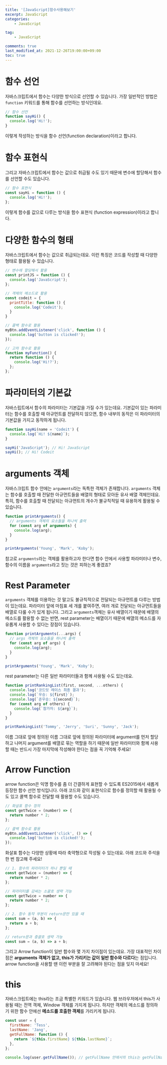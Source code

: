 ```yaml
---
title: '[JavaScript]함수사용해보기'
excerpt: JavaScript
categories:
    - JavaScript

tag:
    - JavaScript

comments: true
last_modified_at: 2021-12-26T19:00:00+09:00
toc: true
---
```




# 함수 선언

자바스크립트에서 함수는 다양한 방식으로 선언할 수 있습니다. 가장 일반적인 방법은 `function` 키워드를 통해 함수를 선언하는 방식인데요.

```js
// 함수 선언
function sayHi() {
  console.log('Hi!');
}
```

이렇게 작성하는 방식을 함수 선언(function declaration)이라고 합니다.

# 함수 표현식

그리고 자바스크립트에서 함수는 값으로 취급될 수도 있기 때문에 변수에 할당해서 함수를 선언할 수도 있습니다.

```jsx
// 함수 표현식
const sayHi = function () {
  console.log('Hi!');
};
```

이렇게 함수를 값으로 다루는 방식을 함수 표현식 (function expression)이라고 합니다.

# 다양한 함수의 형태

자바스크립트에서 함수는 값으로 취급되는데요. 이런 특징은 코드를 작성할 때 다양한 형태로 활용될 수 있습니다.

```js
// 변수에 할당해서 활용
const printJS = function () {
  console.log('JavaScript');
};

// 객체의 메소드로 활용
const codeit = {
  printTitle: function () {
    console.log('Codeit');
  }
}

// 콜백 함수로 활용
myBtn.addEventListener('click', function () {
  console.log('button is clicked!');
});

// 고차 함수로 활용
function myFunction() {
  return function () {
    console.log('Hi!?');
  };
};
```

# 파라미터의 기본값

자바스립트에서 함수의 파라미터는 기본값을 가질 수가 있는데요. 기본값이 있는 파라미터는 함수를 호출할 때 아규먼트를 전달하지 않으면, 함수 내부의 동작은 이 파라미터의 기본값을 가지고 동작하게 됩니다.

```js
function sayHi(name = 'Codeit') {
  console.log(`Hi! ${name}`);
}

sayHi('JavaScript'); // Hi! JavaScript
sayHi(); // Hi! Codeit
```

# arguments 객체

자바스크립트 함수 안에는 `arguments`라는 독특한 객체가 존재합니다. `arguments` 객체는 함수를 호출할 때 전달한 아규먼트들을 배열의 형태로 모아둔 유사 배열 객체인데요. 특히, 함수를 호출할 때 전달되는 아규먼트의 개수가 불규칙적일 때 유용하게 활용될 수 있습니다.

```js
function printArguments() {
  // arguments 객체의 요소들을 하나씩 출력
  for (const arg of arguments) {
    console.log(arg); 
  }
}

printArguments('Young', 'Mark', 'Koby');
```

참고로 `arguments`라는 객체를 활용하고자 한다면 함수 안에서 사용할 파라미터나 변수, 함수의 이름을 `arguments`라고 짓는 것은 피하는게 좋겠죠?

# Rest Parameter

`arguments` 객체를 이용하는 것 말고도 불규칙적으로 전달되는 아규먼트를 다루는 방법이 있는데요. 파라미터 앞에 마침표 세 개를 붙여주면, 여러 개로 전달되는 아규먼트들을 배열로 다룰 수가 있게 됩니다. 그리고 `arguments`객체는 유사 배열이기 때문에 배열의 메소드를 활용할 수 없는 반면, rest parameter는 배열이기 때문에 배열의 메소드를 자유롭게 사용할 수 있다는 장점이 있습니다.

```js
function printArguments(...args) {
  // args 객체의 요소들을 하나씩 출력
  for (const arg of args) {
    console.log(arg); 
  }
}

printArguments('Young', 'Mark', 'Koby');
```

rest parameter는 다른 일반 파라미터들과 함께 사용될 수도 있는데요.

```js
function printRankingList(first, second, ...others) {
  console.log('코드잇 레이스 최종 결과');
  console.log(`우승: ${first}`);
  console.log(`준우승: ${second}`);
  for (const arg of others) {
    console.log(`참가자: ${arg}`);
  }
}

printRankingList('Tommy', 'Jerry', 'Suri', 'Sunny', 'Jack');
```

이름 그대로 앞에 정의된 이름 그대로 앞에 정의된 파라미터에 argument를 먼저 할당하고 나머지 argument를 배열로 묶는 역할을 하기 때문에 일반 파라미터와 함께 사용할 때는 반드시 가장 마지막에 작성해야 한다는 점을 꼭 기억해 주세요!

# Arrow Function

arrow function은 익명 함수를 좀 더 간결하게 표현할 수 있도록 ES2015에서 새롭게 등장한 함수 선언 방식입니다. 아래 코드와 같이 표현식으로 함수를 정의할 때 활용될 수도 있고 콜백 함수로 전달할 때 활용할 수도 있습니다.

```js
// 화살표 함수 정의
const getTwice = (number) => {
  return number * 2;
};

// 콜백 함수로 활용
myBtn.addEventListener('click', () => {
  console.log('button is clicked!');
});
```

화살표 함수는 다양한 상황에 따라 축약형으로 작성될 수 있는데요. 아래 코드와 주석을 한 번 참고해 주세요!

```js
// 1. 함수의 파라미터가 하나 뿐일 때
const getTwice = (number) => {
  return number * 2;
};

// 파라미터를 감싸는 소괄호 생략 가능
const getTwice = number => {
  return number * 2;
};

// 2. 함수 동작 부분이 return문만 있을 때
const sum = (a, b) => {
  return a + b;
};

// return문과 중괄호 생략 가능
const sum = (a, b) => a + b;
```

그리고 Arrow function이 일반 함수와 몇 가지 차이점이 있는데요. 가장 대표적인 차이점은 **arguments 객체가 없고, this가 가리키는 값이 일반 함수와 다르다**는 점입니다. arrow function을 사용할 땐 이런 부분을 잘 고려해야 된다는 점을 잊지 마세요!

# this

자바스크립트에는 this라는 조금 특별한 키워드가 있습니다. 웹 브라우저에서 this가 사용될 때는 전역 객체, Window 객체를 가지게 됩니다. 하지만 객체의 메소드를 정의하기 위한 함수 안에선 **메소드를 호출한 객체**를 가리키게 됩니다.

```js
const user = {
  firstName: 'Tess',
  lastName: 'Jang',
  getFullName: function () {
    return `${this.firstName} ${this.lastName}`;
  },
};

console.log(user.getFullName()); // getFullName 안에서의 this는 getFullName을 호출한 user객체가 담긴다!
```

